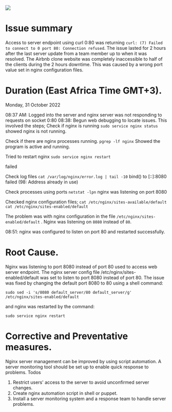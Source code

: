 ![](if-you-could-436e34b63e.jpg)

# Issue summary
Access to server endpoint using curl 0:80 was returning `curl: (7) Failed to connect to 0 port 80: Connection refused`. The issue lasted for 2 hours after the last server update from a team member up to when it was resolved. The Airbnb clone website was completely inaccessible to half of the clients during the 2 hours downtime. This was caused by a wrong  port value set in nginx configuration files.

# Duration (East Africa Time GMT+3).
Monday, 31 October 2022


08:37 AM: Logged into the server and nginx server was not responding to requests on socket 0:80
08:38: Begun web debugging to locate issues. This involved the steps;
Check if nginx is running 
`sudo service nginx status`
showed nginx is not running.

Check if there are nginx processes running.
`pgrep -lf nginx`
Showed the program is active and running.

Tried to restart nginx
`sudo service nginx restart`

failed

Check log files
`cat /var/log/nginx/error.log | tail -10`
bind() to [::]:8080 failed (98: Address already in use)

Check processes using ports
`netstat -lpn`
nginx was listening on port 8080

Checked nginx configuration files;
`cat /etc/nginx/sites-available/default`
`cat /etc/nginx/sites-enabled/default`

The problem was with nginx configuration in the file `/etc/nginx/sites-enabled/default` . Nginx was listening on `8080` instead of `80`.

08:51: nginx was configured to listen on port 80 and restarted successfully.
# Root Cause.
Nginx was listening to port 8080 instead of port 80 used to access web server endpoint. The nginx server config file /etc/nginx/sites-enabled/default was set to listen to port 8080 instead of port 80. The issue was fixed by changing the default port 8080 to 80 using  a shell command:

`sudo sed -i 's/8080 default_server/80 default_server/g' /etc/nginx/sites-enabled/default`

and nginx was restarted by the command:

`sudo service nginx restart`

# Corrective and Preventative measures.
Nginx server management can be improved by using script automation. A server monitoring tool should be set up to enable quick response to problems.
Todos
1. Restrict users' access to the server to avoid unconfirmed server changes.
2. Create nginx automation script in shell or puppet.
3. Install a server monitoring system and a response team to handle server problems.
